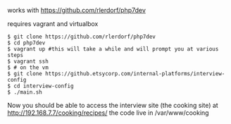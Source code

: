 works with https://github.com/rlerdorf/php7dev

requires vagrant and virtualbox

```
$ git clone https://github.com/rlerdorf/php7dev
$ cd php7dev
$ vagrant up #this will take a while and will prompt you at various steps
$ vagrant ssh
$ # on the vm
$ git clone https://github.etsycorp.com/internal-platforms/interview-config
$ cd interview-config
$ ./main.sh
```

Now you should be able to access the interview site (the cooking site) at http://192.168.7.7/cooking/recipes/
the code live in /var/www/cooking
